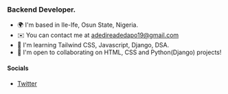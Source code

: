 ### Backend Developer.   


* 🌍  I'm based in Ile-Ife, Osun State, Nigeria.
* ✉️  You can contact me at [adedireadedapo19@gmail.com](mailto:adedireadedapo19@gmail.com)
* 🧠  I'm learning Tailwind CSS, Javascript, Django, DSA.
* 🤝  I'm open to collaborating on HTML, CSS and Python(Django) projects!

#### Socials

- [Twitter](twitter.com/dapo_adedire)


